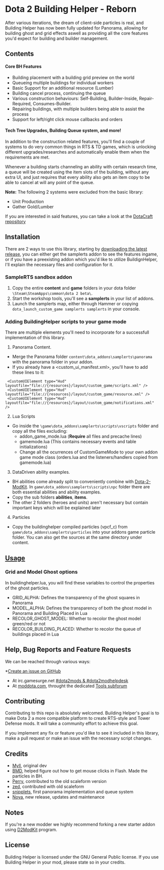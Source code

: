 # Dota 2 Building Helper - Reborn

After various iterations, the dream of client-side particles is real, and Building Helper has now been fully updated for Panorama, allowing for building ghost and grid effects aswell as providing all the core features you'd expect for building and builder management.

## Contents

#### Core BH Features

* Building placement with a building grid preview on the world
* Queueing multiple buildings for individual workers
* Basic Support for an additional resource (Lumber)
* Building cancel process, continuing the queue
* Various construction behaviours: Self-Building, Builder-Inside, Repair-Required, Consumes-Builder.
* Repairing buildings, with multiple builders being able to assist the process
* Support for left/right click mouse callbacks and orders

#### Tech Tree Upgrades, Building Queue system, and more!

In addition to the construction related features, you'll find a couple of systems to do very common things in RTS & TD games, which is unlocking different upgrades/researches and automatically enable them when the requirements are met. 

Whenever a building starts channeling an ability with certain research time, a queue will be created using the item slots of the building, without any extra UI, and just requires that every ability also gets an item copy to be able to cancel at will any point of the queue.

**Note:** The following 2 systems were excluded from the basic library:
- Unit Production
- Gather Gold/Lumber

If you are interested in said features, you can take a look at the [DotaCraft repository](https://github.com/MNoya/DotaCraft)

## Installation

There are 2 ways to use this library, starting by [downloading the latest release](https://github.com/stephenfournier/Dota-2-Building-Helper/releases), you can either get the samplerts addon to see the features ingame, or if you have a preexisting addon which you'd like to utilize BuildignHelper, I'll explain the necessary files and configuration for it.

### SampleRTS sandbox addon

1. Copy the entire **content** and **game** folders in your dota folder `\Steam\SteamApps\common\dota 2 beta\`.
2. Start the workshop tools, you'll see a **samplerts** in your list of addons.
3. Launch the samplerts map, either through Hammer or copying `dota_launch_custom_game samplerts samplerts` in your console.

### Adding BuildingHelper scripts to your game mode

There are multiple elements you'll need to incorporate for a successfull implementation of this library. 

1. Panorama Content.
  - Merge the Panorama folder `content\dota_addons\samplerts\panorama` with the panorama folder in your addon.
  - If you already have a <custom_ui_manifest.xml>, you'll have to add these lines to it:
  ```
   <CustomUIElement type="Hud" 	layoutfile="file://{resources}/layout/custom_game/scripts.xml" />
   <CustomUIElement type="Hud"  layoutfile="file://{resources}/layout/custom_game/resource.xml" />
   <CustomUIElement type="Hud"  layoutfile="file://{resources}/layout/custom_game/notifications.xml" />
  ```

2. Lua Scripts
  - Go inside the `\game\dota_addons\samplerts\scripts\vscripts` folder and copy all the files excluding:
    - addon_game_mode.lua (**Require** all files and precache lines)
    - gamemode.lua (This contains necessary events and table initializations)
    - Change all the ocurrences of CustomGameMode to your own addon game mode class (orders.lua and the listeners/handlers copied from gamemode.lua)

3. DataDriven ability examples.
  - BH abilities come already split to conveniently combine with [Dota-2-ModKit](https://github.com/stephenfournier/Dota-2-ModKit). In `game\dota_addons\samplerts\scripts\npc` folder there are both essential abilities and ability examples. 
  - Copy the sub folders **abilities**, **items**. 
  - The other 2 folders (heroes and units) aren't necessary but contain important keys which will be explained later
  
4. Particles
  - Copy the buildinghelper compiled particles (vpcf_c) from `game\dota_addons\samplerts\particles` into your addons game particle folder. You can also get the sources at the same directory under content.
 

## [Usage](https://github.com/stephenfournier/Dota-2-Building-Helper/wiki)

### Grid and Model Ghost options

In buildinghelper.lua, you will find these variables to control the properties of the ghost particles.

* GRID_ALPHA: Defines the transparency of the ghost squares in Panorama
* MODEL_ALPHA: Defines the transparency of both the ghost model in Panorama and Building Placed in Lua
* RECOLOR_GHOST_MODEL: Whether to recolor the ghost model green/red or not
* RECOLOR_BUILDING_PLACED: Whether to recolor the queue of buildings placed in Lua
  
## Help, Bug Reports and Feature Requests

We can be reached through various ways:

*[Create an issue on GitHub](https://github.com/Myll/Dota-2-Building-Helper/issues/new)
* At irc.gamesurge.net [#dota2mods & #dota2modhelpdesk](https://kiwiirc.com/client/irc.gamesurge.net/?#dota2mods,#dota2modhelpdesk)
* At [moddota.com](https://moddota.com/forums/), throught the dedicated [Tools subforum](https://moddota.com/forums/categories/tools)

## Contributing

Contributing to this repo is absolutely welcomed. Building Helper's goal is to make Dota 2 a more compatible platform to create RTS-style and Tower Defense mods. It will take a community effort to achieve this goal.

If you implement any fix or feature you'd like to see it included in this library, make a pull request or make an issue with the necessary script changes.

## Credits

* [Myll](https://github.com/stephenfournier), original dev
* [BMD](https://github.com/bmddota), helped figure out how to get mouse clicks in Flash. Made the particles in BH.
* [Perry](https://github.com/perryvw), contributed to the old scaleform version
* [zed](https://github.com/zedor), contributed with old scaleform
* [snipplets](https://github.com/snipplets/), first panorama implementation and queue system
* [Noya](https://github.com/MNoya), new release, updates and maintenance

## Notes

If you're a new modder we highly recommend forking a new starter addon using [D2ModKit](https://github.com/Myll/Dota-2-ModKit) program.

## License

Building Helper is licensed under the GNU General Public license. If you use Building Helper in your mod, please state so in your credits.
